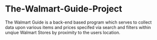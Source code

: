 # The-Walmart-Guide-Project
The Walmart Guide is a back-end based program which serves to collect data upon various items and prices specifed via search and filters within unqiue Walmart Stores by proximity to the users location.
